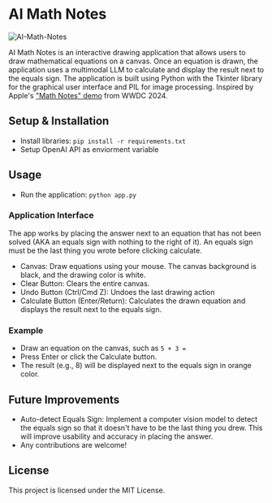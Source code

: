 # AI Math Notes
![AI-Math-Notes](https://github.com/ayushpai/AI-Math-Notes/assets/43297680/b2a2b0ce-5d1b-4639-8549-4f2725eb4c28)

AI Math Notes is an interactive drawing application that allows users to draw mathematical equations on a canvas. Once an equation is drawn, the application uses a multimodal LLM to calculate and display the result next to the equals sign. The application is built using Python with the Tkinter library for the graphical user interface and PIL for image processing. Inspired by Apple's ["Math Notes" demo](https://www.youtube.com/live/RXeOiIDNNek?si=zsfLkfVtCoCqk1ie&t=2806) from WWDC 2024.


## Setup & Installation
- Install libraries: `pip install -r requirements.txt`
- Setup OpenAI API as enviorment variable


## Usage
- Run the application: `python app.py`
### Application Interface

The app works by placing the answer next to an equation that has not been solved (AKA an equals sign with nothing to the right of it). An equals sign must be the last thing you wrote before clicking calculate.

- Canvas: Draw equations using your mouse. The canvas background is black, and the drawing color is white.
- Clear Button: Clears the entire canvas.
- Undo Button (Ctrl/Cmd Z): Undoes the last drawing action
- Calculate Button (Enter/Return): Calculates the drawn equation and displays the result next to the equals sign.

### Example
- Draw an equation on the canvas, such as `5 + 3 =`
- Press Enter or click the Calculate button.
- The result (e.g., 8) will be displayed next to the equals sign in orange color.

## Future Improvements
- Auto-detect Equals Sign: Implement a computer vision model to detect the equals sign so that it doesn't have to be the last thing you drew. This will improve usability and accuracy in placing the answer.
- Any contributions are welcome!

## License 
This project is licensed under the MIT License.
